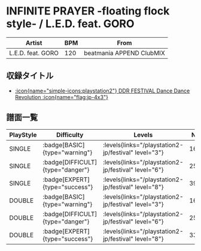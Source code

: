 # INFINITE PRAYER -floating flock style- / L.E.D. feat. GORO

|Artist|BPM|From|
|------|---|----|
|L.E.D. feat. GORO|120|beatmania APPEND ClubMIX|

## 収録タイトル

- [:icon{name="simple-icons:playstation2"} DDR FESTIVAL Dance Dance Revolution :icon{name="flag:jp-4x3"}](/playstation2-jp/festival)

## 譜面一覧

|PlayStyle|Difficulty|Levels|Notes|Movie|
|---------|----------|------|-----|-----|
|SINGLE| :badge[BASIC]{type="warning"}| :levels{links="/playstation2-jp/festival" level="3"}|166/19||
|SINGLE| :badge[DIFFICULT]{type="danger"}| :levels{links="/playstation2-jp/festival" level="6"}|259/19||
|SINGLE| :badge[EXPERT]{type="success"}| :levels{links="/playstation2-jp/festival" level="8"}|397/27||
|DOUBLE| :badge[BASIC]{type="warning"}| :levels{links="/playstation2-jp/festival" level="3"}|167/14||
|DOUBLE| :badge[DIFFICULT]{type="danger"}| :levels{links="/playstation2-jp/festival" level="6"}|253/13||
|DOUBLE| :badge[EXPERT]{type="success"}| :levels{links="/playstation2-jp/festival" level="8"}|337/12||
